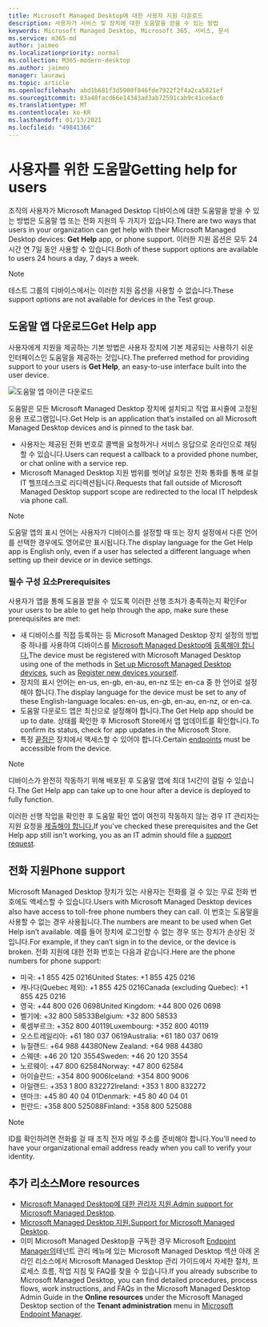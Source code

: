 ```yaml
---
title: Microsoft Managed Desktop에 대한 사용자 지원 다운로드
description: 사용자가 서비스 및 장치에 대한 도움말을 얻을 수 있는 방법
keywords: Microsoft Managed Desktop, Microsoft 365, 서비스, 문서
ms.service: m365-md
author: jaimeo
ms.localizationpriority: normal
ms.collection: M365-modern-desktop
ms.author: jaimeo
manager: laurawi
ms.topic: article
ms.openlocfilehash: abd1b681f3d5900f846fde7922f2f4a2ca5821ef
ms.sourcegitcommit: 83a40facd66e14343ad3ab72591cab9c41ce6ac0
ms.translationtype: MT
ms.contentlocale: ko-KR
ms.lasthandoff: 01/13/2021
ms.locfileid: "49841366"
---
```

# <a name="getting-help-for-users"></a><span data-ttu-id="9db2e-104">사용자를 위한 도움말</span><span class="sxs-lookup"><span data-stu-id="9db2e-104">Getting help for users</span></span>

<span data-ttu-id="9db2e-105">조직의 사용자가 Microsoft Managed Desktop 디바이스에 대한 도움말을 받을  수 있는 방법은 도움말 앱 또는 전화 지원의 두 가지가 있습니다.</span><span class="sxs-lookup"><span data-stu-id="9db2e-105">There are two ways that users in your organization can get help with their Microsoft Managed Desktop devices: **Get Help** app, or phone support.</span></span> <span data-ttu-id="9db2e-106">이러한 지원 옵션은 모두 24시간 연 7일 동안 사용할 수 있습니다.</span><span class="sxs-lookup"><span data-stu-id="9db2e-106">Both of these support options are available to users 24 hours a day, 7 days a week.</span></span>
 
>[!NOTE]
><span data-ttu-id="9db2e-107">테스트 그룹의 디바이스에서는 이러한 지원 옵션을 사용할 수 없습니다.</span><span class="sxs-lookup"><span data-stu-id="9db2e-107">These support options are not available for devices in the Test group.</span></span>

## <a name="get-help-app"></a><span data-ttu-id="9db2e-108">도움말 앱 다운로드</span><span class="sxs-lookup"><span data-stu-id="9db2e-108">Get Help app</span></span>

<span data-ttu-id="9db2e-109">사용자에게 지원을 제공하는 기본 방법은 사용자 장치에 기본 제공되는 사용하기 쉬운 인터페이스인 도움말을 제공하는 것입니다.</span><span class="sxs-lookup"><span data-stu-id="9db2e-109">The preferred method for providing support to your users is **Get Help**, an easy-to-use interface built into the user device.</span></span>  

![도움말 앱 아이콘 다운로드](../../media/get-help.png)

<span data-ttu-id="9db2e-111">도움말은 모든 Microsoft Managed Desktop 장치에 설치되고 작업 표시줄에 고정된 응용 프로그램입니다.</span><span class="sxs-lookup"><span data-stu-id="9db2e-111">Get Help is an application that’s installed on all Microsoft Managed Desktop devices and is pinned to the task bar.</span></span> 

- <span data-ttu-id="9db2e-112">사용자는 제공된 전화 번호로 콜백을 요청하거나 서비스 응답으로 온라인으로 채팅할 수 있습니다.</span><span class="sxs-lookup"><span data-stu-id="9db2e-112">Users can request a callback to a provided phone number, or chat online with a service rep.</span></span>
- <span data-ttu-id="9db2e-113">Microsoft Managed Desktop 지원 범위를 벗어날 요청은 전화 통화를 통해 로컬 IT 헬프데스크로 리디렉션됩니다.</span><span class="sxs-lookup"><span data-stu-id="9db2e-113">Requests that fall outside of Microsoft Managed Desktop support scope are redirected to the local IT helpdesk via phone call.</span></span>

> [!NOTE]
> <span data-ttu-id="9db2e-114">도움말 앱의 표시 언어는 사용자가 디바이스를 설정할 때 또는 장치 설정에서 다른 언어를 선택한 경우에도 영어로만 표시됩니다.</span><span class="sxs-lookup"><span data-stu-id="9db2e-114">The display language for the Get Help app is English only, even if a user has selected a different language when setting up their device or in device settings.</span></span> 

### <a name="prerequisites"></a><span data-ttu-id="9db2e-115">필수 구성 요소</span><span class="sxs-lookup"><span data-stu-id="9db2e-115">Prerequisites</span></span>
<span data-ttu-id="9db2e-116">사용자가 앱을 통해 도움을 받을 수 있도록 이러한 선행 조처가 충족하는지 확인</span><span class="sxs-lookup"><span data-stu-id="9db2e-116">For your users to be able to get help through the app, make sure these prerequisites are met:</span></span>

- <span data-ttu-id="9db2e-117">새 디바이스를 직접 등록하는 등 Microsoft Managed Desktop 장치 설정의 방법 중 하나를 사용하여 디바이스를 [Microsoft Managed Desktop에](../get-started/set-up-devices.md) [등록해야 합니다.](../get-started/register-devices-self.md)</span><span class="sxs-lookup"><span data-stu-id="9db2e-117">The device must be registered with Microsoft Managed Desktop using one of the methods in [Set up Microsoft Managed Desktop devices](../get-started/set-up-devices.md), such as [Register new devices yourself](../get-started/register-devices-self.md).</span></span>
- <span data-ttu-id="9db2e-118">장치의 표시 언어는 en-us, en-gb, en-au, en-nz 또는 en-ca 중 한 언어로 설정해야 합니다.</span><span class="sxs-lookup"><span data-stu-id="9db2e-118">The display language for the device must be set to any of these English-language locales: en-us, en-gb, en-au, en-nz, or en-ca.</span></span>
- <span data-ttu-id="9db2e-119">도움말 다운로드 앱은 최신으로 설정해야 합니다.</span><span class="sxs-lookup"><span data-stu-id="9db2e-119">The Get Help app should be up to date.</span></span> <span data-ttu-id="9db2e-120">상태를 확인한 후 Microsoft Store에서 앱 업데이트를 확인합니다.</span><span class="sxs-lookup"><span data-stu-id="9db2e-120">To confirm its status, check for app updates in the Microsoft Store.</span></span>
- <span data-ttu-id="9db2e-121">특정 [끝점은](../get-ready/network.md#endpoints-allowed-that-are-necessary-for-microsoft-managed-desktop) 장치에서 액세스할 수 있어야 합니다.</span><span class="sxs-lookup"><span data-stu-id="9db2e-121">Certain [endpoints](../get-ready/network.md#endpoints-allowed-that-are-necessary-for-microsoft-managed-desktop) must be accessible from the device.</span></span>

> [!NOTE]
> <span data-ttu-id="9db2e-122">디바이스가 완전히 작동하기 위해 배포된 후 도움말 앱에 최대 1시간이 걸릴 수 있습니다.</span><span class="sxs-lookup"><span data-stu-id="9db2e-122">The Get Help app can take up to one hour after a device is deployed to fully function.</span></span>

<span data-ttu-id="9db2e-123">이러한 선행 작업을 확인한 후 도움말 확인 앱이 여전히 작동하지 않는 경우 IT 관리자는 지원 요청을 [제출해야 합니다.](admin-support.md)</span><span class="sxs-lookup"><span data-stu-id="9db2e-123">If you've checked these prerequisites and the Get Help app still isn't working, you as an IT admin should file a [support request](admin-support.md).</span></span>

## <a name="phone-support"></a><span data-ttu-id="9db2e-124">전화 지원</span><span class="sxs-lookup"><span data-stu-id="9db2e-124">Phone support</span></span>

<span data-ttu-id="9db2e-125">Microsoft Managed Desktop 장치가 있는 사용자는 전화를 걸 수 있는 무료 전화 번호에도 액세스할 수 있습니다.</span><span class="sxs-lookup"><span data-stu-id="9db2e-125">Users with Microsoft Managed Desktop devices also have access to toll-free phone numbers they can call.</span></span> <span data-ttu-id="9db2e-126">이 번호는 도움말을 사용할 수 없는 경우 사용됩니다.</span><span class="sxs-lookup"><span data-stu-id="9db2e-126">The numbers are meant to be used when Get Help isn’t available.</span></span> <span data-ttu-id="9db2e-127">예를 들어 장치에 로그인할 수 없는 경우 또는 장치가 손상된 것입니다.</span><span class="sxs-lookup"><span data-stu-id="9db2e-127">For example, if they can’t sign in to the device, or the device is broken.</span></span> <span data-ttu-id="9db2e-128">전화 지원에 대한 전화 번호는 다음과 같습니다.</span><span class="sxs-lookup"><span data-stu-id="9db2e-128">Here are the phone numbers for phone support:</span></span>

- <span data-ttu-id="9db2e-129">미국: +1 855 425 0216</span><span class="sxs-lookup"><span data-stu-id="9db2e-129">United States: +1 855 425 0216</span></span>
- <span data-ttu-id="9db2e-130">캐나다(Quebec 제외): +1 855 425 0216</span><span class="sxs-lookup"><span data-stu-id="9db2e-130">Canada (excluding Quebec): +1 855 425 0216</span></span>
- <span data-ttu-id="9db2e-131">영국: +44 800 026 0698</span><span class="sxs-lookup"><span data-stu-id="9db2e-131">United Kingdom: +44 800 026 0698</span></span>
- <span data-ttu-id="9db2e-132">벨기에: +32 800 58533</span><span class="sxs-lookup"><span data-stu-id="9db2e-132">Belgium: +32 800 58533</span></span>
- <span data-ttu-id="9db2e-133">룩셈부르크: +352 800 40119</span><span class="sxs-lookup"><span data-stu-id="9db2e-133">Luxembourg: +352 800 40119</span></span>
- <span data-ttu-id="9db2e-134">오스트레일리아: +61 180 037 0619</span><span class="sxs-lookup"><span data-stu-id="9db2e-134">Australia: +61 180 037 0619</span></span>
- <span data-ttu-id="9db2e-135">뉴질랜드: +64 988 44380</span><span class="sxs-lookup"><span data-stu-id="9db2e-135">New Zealand: +64 988 44380</span></span>
- <span data-ttu-id="9db2e-136">스웨덴: +46 20 120 3554</span><span class="sxs-lookup"><span data-stu-id="9db2e-136">Sweden: +46 20 120 3554</span></span>
- <span data-ttu-id="9db2e-137">노르웨이: +47 800 62584</span><span class="sxs-lookup"><span data-stu-id="9db2e-137">Norway: +47 800 62584</span></span>
- <span data-ttu-id="9db2e-138">아이슬란드: +354 800 9006</span><span class="sxs-lookup"><span data-stu-id="9db2e-138">Iceland: +354 800 9006</span></span>
- <span data-ttu-id="9db2e-139">아일랜드: +353 1 800 832272</span><span class="sxs-lookup"><span data-stu-id="9db2e-139">Ireland: +353 1 800 832272</span></span>
- <span data-ttu-id="9db2e-140">덴마크: +45 80 40 04 01</span><span class="sxs-lookup"><span data-stu-id="9db2e-140">Denmark: +45 80 40 04 01</span></span>
- <span data-ttu-id="9db2e-141">핀란드: +358 800 525088</span><span class="sxs-lookup"><span data-stu-id="9db2e-141">Finland: +358 800 525088</span></span>

>[!NOTE]
><span data-ttu-id="9db2e-142">ID를 확인하려면 전화를 걸 때 조직 전자 메일 주소를 준비해야 합니다.</span><span class="sxs-lookup"><span data-stu-id="9db2e-142">You'll need to have your organizational email address ready when you call to verify your identity.</span></span> 

## <a name="more-resources"></a><span data-ttu-id="9db2e-143">추가 리소스</span><span class="sxs-lookup"><span data-stu-id="9db2e-143">More resources</span></span>
- <span data-ttu-id="9db2e-144">[Microsoft Managed Desktop에 대한 관리자 지원.](admin-support.md)</span><span class="sxs-lookup"><span data-stu-id="9db2e-144">[Admin support for Microsoft Managed Desktop](admin-support.md).</span></span> 
- <span data-ttu-id="9db2e-145">[Microsoft Managed Desktop 지원.](../service-description/support.md)</span><span class="sxs-lookup"><span data-stu-id="9db2e-145">[Support for Microsoft Managed Desktop](../service-description/support.md).</span></span>
- <span data-ttu-id="9db2e-146">이미 Microsoft Managed Desktop을 구독한 경우 Microsoft [Endpoint Manager의](https://endpoint.microsoft.com/)테넌트 관리 메뉴에 있는 Microsoft Managed  Desktop 섹션 아래 온라인 리소스에서  Microsoft Managed Desktop 관리 가이드에서 자세한 절차, 프로세스 흐름, 작업 지침 및 FAQ를 찾을 수 있습니다.</span><span class="sxs-lookup"><span data-stu-id="9db2e-146">If you already subscribe to Microsoft Managed Desktop, you can find detailed procedures, process flows, work instructions, and FAQs in the Microsoft Managed Desktop Admin Guide in the **Online resources** under the Microsoft Managed Desktop section of the **Tenant administration** menu in [Microsoft Endpoint Manager](https://endpoint.microsoft.com/).</span></span>
